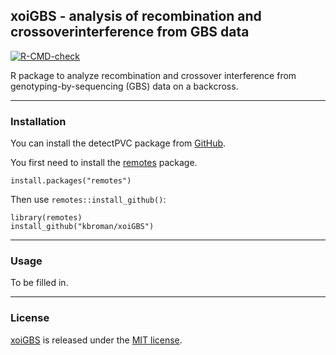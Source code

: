 ## xoiGBS - analysis of recombination and crossoverinterference from GBS data

<!-- badges: start -->
[![R-CMD-check](https://github.com/kbroman/xoiGBS/actions/workflows/R-CMD-check.yaml/badge.svg)](https://github.com/kbroman/xoiGBS/actions/workflows/R-CMD-check.yaml)
<!-- badges: end -->

R package to analyze recombination and crossover interference
from genotyping-by-sequencing (GBS) data on a backcross.

---

### Installation

You can install the detectPVC package from
[GitHub](https://github.com/kbroman/xoiGBS).

You first need to install the
[remotes](https://remotes.r-lib.org) package.

```{r}
install.packages("remotes")
```

Then use `remotes::install_github()`:

```{r}
library(remotes)
install_github("kbroman/xoiGBS")
```

---

### Usage

To be filled in.


---

### License

[xoiGBS](https://github.com/kbroman/xoiGBS) is released under the
[MIT license](LICENSE.md).
